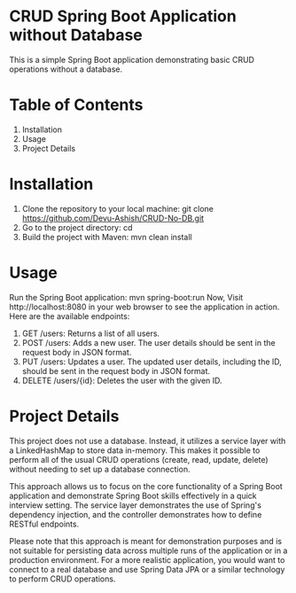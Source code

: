 # CRUD Spring Boot Application without Database
This is a simple Spring Boot application demonstrating basic CRUD operations without a database.
# Table of Contents
1. Installation
2. Usage
3. Project Details
# Installation
1. Clone the repository to your local machine:
   git clone https://github.com/Devu-Ashish/CRUD-No-DB.git
2. Go to the project directory:
   cd <CRUD-No-DB>
3. Build the project with Maven:
   mvn clean install
# Usage
Run the Spring Boot application:
  mvn spring-boot:run
Now, Visit http://localhost:8080 in your web browser to see the application in action.
Here are the available endpoints:
1. GET /users: Returns a list of all users.
2. POST /users: Adds a new user. The user details should be sent in the request body in JSON format.
3. PUT /users: Updates a user. The updated user details, including the ID, should be sent in the request body in JSON format.
4. DELETE /users/{id}: Deletes the user with the given ID.
# Project Details
This project does not use a database. Instead, it utilizes a service layer with a LinkedHashMap to store data in-memory. This makes it possible to perform all of the usual CRUD operations (create, read, update, delete) without needing to set up a database connection.

This approach allows us to focus on the core functionality of a Spring Boot application and demonstrate Spring Boot skills effectively in a quick interview setting. The service layer demonstrates the use of Spring's dependency injection, and the controller demonstrates how to define RESTful endpoints.

Please note that this approach is meant for demonstration purposes and is not suitable for persisting data across multiple runs of the application or in a production environment. For a more realistic application, you would want to connect to a real database and use Spring Data JPA or a similar technology to perform CRUD operations.






